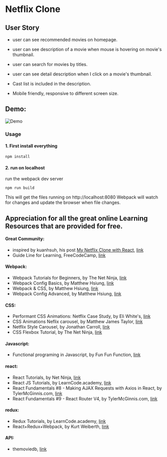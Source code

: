 # Netflix Clone

## User Story

- user can see recommended movies on homepage.

- user can see description of a movie when mouse is hovering on movie's thumbnail.

- user can search for movies by titles.

- user can see detail description when I click on a movie's thumbnail.

- Cast list is included in the description.

- Mobile friendly, responsive to different screen size.


## Demo:

![Demo](https://github.com/yuchiu/netflix-clone/blob/master/demo.gif) 


### Usage 
#### 1. First install everything

```
npm install

```


#### 2. run on localhost
run the webpack dev server

```
npm run build

```
This will get the files running on http://localhost:8080
Webpack will watch for changes and update the browser when file changes.


## Appreciation for all the great online Learning Resources that are provided for free.

#### Great Community: 
- inspired by kuanhsuh, his post [My Netflix Clone with React](https://forum.freecodecamp.org/t/check-it-out-my-netflix-clone-with-react/113587), [link](https://forum.freecodecamp.org/u/kuanhsuh/summary)
- Guide Line for Learning, FreeCodeCamp, [link](https://www.freecodecamp.org/)

#### Webpack: 
- Webpack Tutorials for Beginners, by The Net Ninja, [link](https://www.youtube.com/playlist?list=PL4cUxeGkcC9iTQ3J5oa6orDIMQKKxl8dC)
- Webpack Config Basics, by Matthew Hsiung, [link](https://www.youtube.com/playlist?list=PLnUE-7Cz5mHFU_qrXCxZlk0925nCMYKVS)
- Webpack & CSS, by Matthew Hsiung, [link](https://www.youtube.com/playlist?list=PLnUE-7Cz5mHExcBWO9VV_GN-fniE2l-CR)
- Webpack Config Advanced, by Matthew Hsiung, [link](https://www.youtube.com/playlist?list=PLnUE-7Cz5mHERezkTJfh0iU0LESkHmSxA)

#### CSS: 
- Performant CSS Animations: Netflix Case Study, by Eli White's, [link](http://eng.wealthfront.com/2015/06/30/implementing-netflix-redesign/)
- CSS Animations Neflix carousel, by Matthew James Taylor, [link](https://codepen.io/mattjamestaylor/pen/dodYPr)
- Netflix Style Carousel, by Jonathan Carroll, [link](https://codepen.io/jonathanlcarroll/pen/aNgRBb?q=Netflix&limit=all&depth=everything&show_forks=false)
- CSS Flexbox Tutorial, by The Net Ninja, [link](https://www.youtube.com/playlist?list=PL4cUxeGkcC9i3FXJSUfmsNOx8E7u6UuhG)

#### Javascript:
- Functional programing in Javascript, by Fun Fun Function, [link](https://www.youtube.com/playlist?list=PL0zVEGEvSaeEd9hlmCXrk5yUyqUag-n84)

#### react:
- React Tutorials, by Net Ninja, [link](https://www.youtube.com/watch?v=yZ0f1Apb5CU&list=PL4cUxeGkcC9i0_2FF-WhtRIfIJ1lXlTZR)
- React JS Tutorials, by LearnCode.academy, [link](https://www.youtube.com/watch?v=MhkGQAoc7bc&list=PLoYCgNOIyGABj2GQSlDRjgvXtqfDxKm5b)
- React Fundamentals #8 - Making AJAX Requests with Axios in React,  by TylerMcGinnis.com, [link](https://www.youtube.com/watch?v=TxqqrNfgTto&list=PLqrUy7kON1mc7U60YUaN3ZR9EHlh9fsDL&index=3)
- React Fundamentals #9 - React Router V4, by TylerMcGinnis.com, [link](https://www.youtube.com/watch?v=_Fzl0Cim6F8&index=4&list=PLqrUy7kON1mc7U60YUaN3ZR9EHlh9fsDL)

#### redux:
- Redux Tutorials, by LearnCode.academy, [link](https://www.youtube.com/playlist?list=PLoYCgNOIyGADILc3iUJzygCqC8Tt3bRXt)
- React+Redux+Webpack, by Kurt Weiberth, [link](https://www.youtube.com/playlist?list=PLQDnxXqV213JJFtDaG0aE9vqvp6Wm7nBg)

#### API:
- themoviedb, [link](https://www.themoviedb.org/documentation/api)